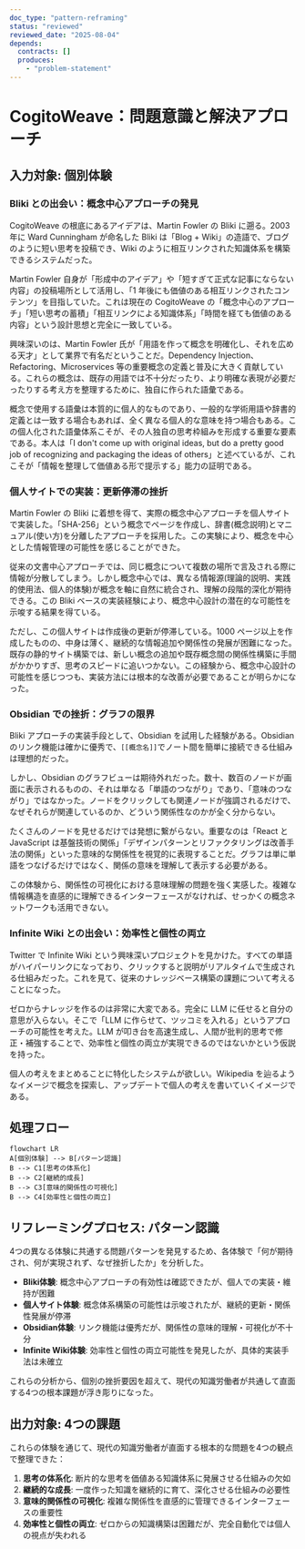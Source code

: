 ```yaml
---
doc_type: "pattern-reframing"
status: "reviewed"
reviewed_date: "2025-08-04"
depends:
  contracts: []
  produces:
    - "problem-statement"
---
```


# CogitoWeave：問題意識と解決アプローチ

## 入力対象: 個別体験

### Bliki との出会い：概念中心アプローチの発見

CogitoWeave の根底にあるアイデアは、Martin Fowler の Bliki に遡る。2003 年に Ward Cunningham が命名した Bliki は「Blog + Wiki」の造語で、ブログのように短い思考を投稿でき、Wiki のように相互リンクされた知識体系を構築できるシステムだった。

Martin Fowler 自身が「形成中のアイデア」や「短すぎて正式な記事にならない内容」の投稿場所として活用し、「1 年後にも価値のある相互リンクされたコンテンツ」を目指していた。これは現在の CogitoWeave の「概念中心のアプローチ」「短い思考の蓄積」「相互リンクによる知識体系」「時間を経ても価値のある内容」という設計思想と完全に一致している。

興味深いのは、Martin Fowler 氏が「用語を作って概念を明確化し、それを広める天才」として業界で有名だということだ。Dependency Injection、Refactoring、Microservices 等の重要概念の定義と普及に大きく貢献している。これらの概念は、既存の用語では不十分だったり、より明確な表現が必要だったりする考え方を整理するために、独自に作られた語彙である。

概念で使用する語彙は本質的に個人的なものであり、一般的な学術用語や辞書的定義とは一致する場合もあれば、全く異なる個人的な意味を持つ場合もある。この個人化された語彙体系こそが、その人独自の思考枠組みを形成する重要な要素である。本人は「I don't come up with original ideas, but do a pretty good job of recognizing and packaging the ideas of others」と述べているが、これこそが「情報を整理して価値ある形で提示する」能力の証明である。

### 個人サイトでの実装：更新停滞の挫折

Martin Fowler の Bliki に着想を得て、実際の概念中心アプローチを個人サイトで実装した。「SHA-256」という概念でページを作成し、辞書(概念説明)とマニュアル(使い方)を分離したアプローチを採用した。この実験により、概念を中心とした情報管理の可能性を感じることができた。

従来の文書中心アプローチでは、同じ概念について複数の場所で言及される際に情報が分散してしまう。しかし概念中心では、異なる情報源(理論的説明、実践的使用法、個人的体験)が概念を軸に自然に統合され、理解の段階的深化が期待できる。この Bliki ベースの実装経験により、概念中心設計の潜在的な可能性を示唆する結果を得ている。

ただし、この個人サイトは作成後の更新が停滞している。1000 ページ以上を作成したものの、中身は薄く、継続的な情報追加や関係性の発展が困難になった。既存の静的サイト構築では、新しい概念の追加や既存概念間の関係性構築に手間がかかりすぎ、思考のスピードに追いつかない。この経験から、概念中心設計の可能性を感じつつも、実装方法には根本的な改善が必要であることが明らかになった。

### Obsidian での挫折：グラフの限界

Bliki アプローチの実装手段として、Obsidian を試用した経験がある。Obsidian のリンク機能は確かに優秀で、`[[概念名]]`でノート間を簡単に接続できる仕組みは理想的だった。

しかし、Obsidian のグラフビューは期待外れだった。数十、数百のノードが画面に表示されるものの、それは単なる「単語のつながり」であり、「意味のつながり」ではなかった。ノードをクリックしても関連ノードが強調されるだけで、なぜそれらが関連しているのか、どういう関係性なのかが全く分からない。

たくさんのノードを見せるだけでは発想に繋がらない。重要なのは「React と JavaScript は基盤技術の関係」「デザインパターンとリファクタリングは改善手法の関係」といった意味的な関係性を視覚的に表現することだ。グラフは単に単語をつなげるだけではなく、関係の意味を理解して表示する必要がある。

この体験から、関係性の可視化における意味理解の問題を強く実感した。複雑な情報構造を直感的に理解できるインターフェースがなければ、せっかくの概念ネットワークも活用できない。

### Infinite Wiki との出会い：効率性と個性の両立

Twitter で Infinite Wiki という興味深いプロジェクトを見かけた。すべての単語がハイパーリンクになっており、クリックすると説明がリアルタイムで生成される仕組みだった。これを見て、従来のナレッジベース構築の課題について考えることになった。

ゼロからナレッジを作るのは非常に大変である。完全に LLM に任せると自分の意思が入らない。そこで「LLM に作らせて、ツッコミを入れる」というアプローチの可能性を考えた。LLM が叩き台を高速生成し、人間が批判的思考で修正・補強することで、効率性と個性の両立が実現できるのではないかという仮説を持った。

個人の考えをまとめることに特化したシステムが欲しい。Wikipedia を辿るようなイメージで概念を探索し、アップデートで個人の考えを書いていくイメージである。

## 処理フロー

```mermaid
flowchart LR
A[個別体験] --> B[パターン認識]
B --> C1[思考の体系化]
B --> C2[継続的成長]  
B --> C3[意味的関係性の可視化]
B --> C4[効率性と個性の両立]
```

## リフレーミングプロセス: パターン認識

4つの異なる体験に共通する問題パターンを発見するため、各体験で「何が期待され、何が実現されず、なぜ挫折したか」を分析した。

- **Bliki体験**: 概念中心アプローチの有効性は確認できたが、個人での実装・維持が困難
- **個人サイト体験**: 概念体系構築の可能性は示唆されたが、継続的更新・関係性発展が停滞  
- **Obsidian体験**: リンク機能は優秀だが、関係性の意味的理解・可視化が不十分
- **Infinite Wiki体験**: 効率性と個性の両立可能性を発見したが、具体的実装手法は未確立

これらの分析から、個別の挫折要因を超えて、現代の知識労働者が共通して直面する4つの根本課題が浮き彫りになった。

## 出力対象: 4つの課題

これらの体験を通じて、現代の知識労働者が直面する根本的な問題を4つの観点で整理できた：

<!-- GLOBAL_CONCLUSION_BEGIN: problem-statement -->

1. **思考の体系化**: 断片的な思考を価値ある知識体系に発展させる仕組みの欠如
2. **継続的な成長**: 一度作った知識を継続的に育て、深化させる仕組みの必要性
3. **意味的関係性の可視化**: 複雑な関係性を直感的に管理できるインターフェースの重要性
4. **効率性と個性の両立**: ゼロからの知識構築は困難だが、完全自動化では個人の視点が失われる

<!-- GLOBAL_CONCLUSION_END: problem-statement -->
